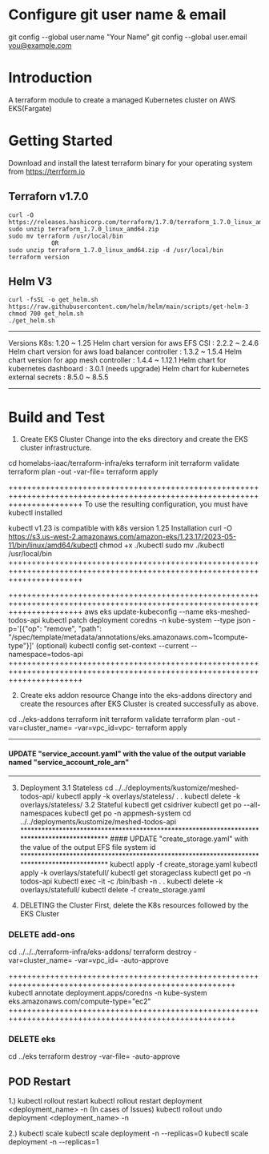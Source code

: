 # Configure git user name & email
git config --global user.name "Your Name"
git config --global user.email you@example.com

# Introduction 
A terraform module to create a managed Kubernetes cluster on AWS EKS(Fargate)

# Getting Started
Download and install the latest terraform binary for your operating system from https://terrform.io

## Terraforn v1.7.0
    curl -O https://releases.hashicorp.com/terraform/1.7.0/terraform_1.7.0_linux_amd64.zip 
    sudo unzip terraform_1.7.0_linux_amd64.zip 
    sudo mv terraform /usr/local/bin 
                OR 
    sudo unzip terraform_1.7.0_linux_amd64.zip -d /usr/local/bin
    terraform version
    
## Helm V3
    curl -fsSL -o get_helm.sh https://raw.githubusercontent.com/helm/helm/main/scripts/get-helm-3
    chmod 700 get_helm.sh
    ./get_helm.sh

*******************************
Versions
K8s: 1.20 ~ 1.25
Helm chart version for aws EFS CSI : 2.2.2 ~ 2.4.6
Helm chart version for aws load balancer controller : 1.3.2 ~ 1.5.4
Helm chart version for app mesh controller : 1.4.4 ~ 1.12.1
Helm chart for kubernetes dashboard : 3.0.1 (needs upgrade)
Helm chart for kubernetes external secrets : 8.5.0 ~ 8.5.5
*******************************

# Build and Test

1. Create EKS Cluster
Change into the eks directory and create the EKS cluster infrastructure.

cd homelabs-iaac/terraform-infra/eks
terraform init
terraform validate
terraform plan -out <FILENAME1> -var-file=<FILENAME>
terraform apply <FILENAME1>

++++++++++++++++++++++++++++++++++++++++++++++++++++++++++++++++++++++++++++++++++++++++++++++++++++++++++++++++++++++++++++
To use the resulting configuration, you must have kubectl installed

kubectl v1.23 is compatible with k8s version 1.25
Installation
curl -O https://s3.us-west-2.amazonaws.com/amazon-eks/1.23.17/2023-05-11/bin/linux/amd64/kubectl
chmod +x ./kubectl
sudo mv ./kubectl /usr/local/bin
++++++++++++++++++++++++++++++++++++++++++++++++++++++++++++++++++++++++++++++++++++++++++++++++++++++++++++++++++++++++++++

++++++++++++++++++++++++++++++++++++++++++++++++++++++++++++++++++++++++++++++++++++++++++++++++++++++++++++++++++++++++++++
aws eks update-kubeconfig --name eks-meshed-todos-api
kubectl patch deployment coredns -n kube-system --type json -p='[{"op": "remove", "path": "/spec/template/metadata/annotations/eks.amazonaws.com~1compute-type"}]'
(optional) kubectl config set-context --current --namespace=todos-api
++++++++++++++++++++++++++++++++++++++++++++++++++++++++++++++++++++++++++++++++++++++++++++++++++++++++++++++++++++++++++++

2. Create eks addon resource
Change into the eks-addons directory and create the resources after EKS Cluster is created successfully as above.

cd ../eks-addons
terraform init
terraform validate
terraform plan -out <FILENAME2> -var=cluster_name=<CLUSTERNAME> -var=vpc_id=vpc-<ID> 
terraform apply <FILENAME2>

*******************************
####  UPDATE "service_account.yaml" with the value of the output variable named "service_account_role_arn" 
*******************************

3. Deployment
    3.1 Stateless
        cd ../../deployments/kustomize/meshed-todos-api/
        kubectl apply -k overlays/stateless/
        .
        .
        kubectl delete -k overlays/stateless/
    3.2 Stateful
        kubectl get csidriver
        kubectl get po --all-namespaces
        kubectl get po -n appmesh-system
        cd ../../deployments/kustomize/meshed-todos-api
            *********************************************************************************************
            ####  UPDATE "create_storage.yaml" with the value of the output EFS file system id 
            *********************************************************************************************
            kubectl apply -f create_storage.yaml
            kubectl apply -k overlays/statefull/
        kubectl get storageclass
        kubectl get po -n todos-api
        kubectl exec -it <POD> -c <CONTAINER> /bin/bash -n <NAMESPACE>
        .
        .
        kubectl delete -k overlays/statefull/
        kubectl delete -f create_storage.yaml

4. DELETING the Cluster
First, delete the K8s resources followed by the EKS Cluster

### DELETE add-ons
cd ../../../terraform-infra/eks-addons/
terraform destroy -var=cluster_name=<CLUSTERNAME> -var=vpc_id=<VPCID> -auto-approve

+++++++++++++++++++++++++++++++++++++++++++++++++++++++++++++++++++++++++++++++++++++++++++++++++++++++
kubectl annotate deployment.apps/coredns -n kube-system eks.amazonaws.com/compute-type="ec2"
+++++++++++++++++++++++++++++++++++++++++++++++++++++++++++++++++++++++++++++++++++++++++++++++++++++++

### DELETE eks
cd ../eks
terraform destroy -var-file=<FILENAME> -auto-approve



POD Restart
-----------------
1.) kubectl rollout restart
    kubectl rollout restart deployment <deployment_name> -n <namespace>
    (In cases of Issues) kubectl rollout undo deployment <deployment_name> -n <namespace>

2.) kubectl scale
    kubectl scale deployment <deployment name> -n <namespace> --replicas=0
    kubectl scale deployment <deployment name> -n <namespace> --replicas=1
